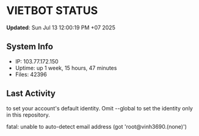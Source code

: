 # VIETBOT STATUS
**Updated**: Sun Jul 13 12:00:19 PM +07 2025

## System Info
- IP: 103.77.172.150
- Uptime: up 1 week, 15 hours, 47 minutes
- Files: 42396

## Last Activity

to set your account's default identity.
Omit --global to set the identity only in this repository.

fatal: unable to auto-detect email address (got 'root@vinh3690.(none)')

